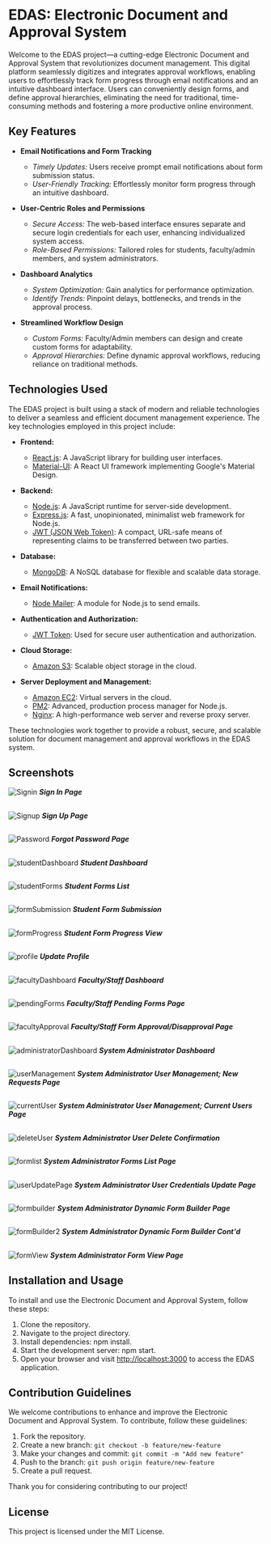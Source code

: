 # EDAS: Electronic Document and Approval System

Welcome to the EDAS project—a cutting-edge Electronic Document and Approval System that revolutionizes document management. This digital platform seamlessly digitizes and integrates approval workflows, enabling users to effortlessly track form progress through email notifications and an intuitive dashboard interface. Users can conveniently design forms, and define approval hierarchies, eliminating the need for traditional, time-consuming methods and fostering a more productive online environment.

## Key Features

- **Email Notifications and Form Tracking**
  - *Timely Updates:* Users receive prompt email notifications about form submission status.
  - *User-Friendly Tracking:* Effortlessly monitor form progress through an intuitive dashboard.

- **User-Centric Roles and Permissions**
  - *Secure Access:* The web-based interface ensures separate and secure login credentials for each user, enhancing individualized system access.
  - *Role-Based Permissions:* Tailored roles for students, faculty/admin members, and system administrators.

- **Dashboard Analytics**
  - *System Optimization:* Gain analytics for performance optimization.
  - *Identify Trends:* Pinpoint delays, bottlenecks, and trends in the approval process.

- **Streamlined Workflow Design**
  - *Custom Forms:* Faculty/Admin members can design and create custom forms for adaptability.
  - *Approval Hierarchies:* Define dynamic approval workflows, reducing reliance on traditional methods.

## Technologies Used

The EDAS project is built using a stack of modern and reliable technologies to deliver a seamless and efficient document management experience. The key technologies employed in this project include:

- **Frontend:**
  - [React.js](https://reactjs.org/): A JavaScript library for building user interfaces.
  - [Material-UI](https://material-ui.com/): A React UI framework implementing Google's Material Design.

- **Backend:**
  - [Node.js](https://nodejs.org/): A JavaScript runtime for server-side development.
  - [Express.js](https://expressjs.com/): A fast, unopinionated, minimalist web framework for Node.js.
  - [JWT (JSON Web Token)](https://jwt.io/): A compact, URL-safe means of representing claims to be transferred between two parties.

- **Database:**
  - [MongoDB](https://www.mongodb.com/): A NoSQL database for flexible and scalable data storage.

- **Email Notifications:**
  - [Node Mailer](https://nodemailer.com/): A module for Node.js to send emails.

- **Authentication and Authorization:**
  - [JWT Token](https://jwt.io/): Used for secure user authentication and authorization.

- **Cloud Storage:**
  - [Amazon S3](https://aws.amazon.com/s3/): Scalable object storage in the cloud.

- **Server Deployment and Management:**
  - [Amazon EC2](https://aws.amazon.com/ec2/): Virtual servers in the cloud.
  - [PM2](https://pm2.keymetrics.io/): Advanced, production process manager for Node.js.
  - [Nginx](https://www.nginx.com/): A high-performance web server and reverse proxy server.

These technologies work together to provide a robust, secure, and scalable solution for document management and approval workflows in the EDAS system.

## Screenshots

![Signin](/screenshots/signin.png)
***Sign In Page***

##
![Signup](/screenshots/signup.png)
***Sign Up Page***

##
![Password](/screenshots/password.png)
***Forgot Password Page***

##
![studentDashboard](/screenshots/student-dashboard.png)
***Student Dashboard***

##
![studentForms](/screenshots/student-forms.png)
***Student Forms List***

##
![formSubmission](/screenshots/student-form-submission.png)
***Student Form Submission***

##
![formProgress](/screenshots/student-form-progress.png)
***Student Form Progress View***

##
![profile](/screenshots/update-profile.png)
***Update Profile***

##
![facultyDashboard](/screenshots/faculty-dashboard.png)
***Faculty/Staff Dashboard***

##
![pendingForms](/screenshots/faculty-pending-forms.png)
***Faculty/Staff Pending Forms Page***

##
![facultyApproval](/screenshots/faculty-approval:disapproval.png)
***Faculty/Staff Form Approval/Disapproval Page***

##
![administratorDashboard](/screenshots/administrator-dashboard.png)
***System Administrator Dashboard***

##
![userManagement](/screenshots/administrator-usermanagement.png)
***System Administrator User Management; New Requests Page***

##
![currentUser](/screenshots/administrator-currentuser.png)
***System Administrator User Management; Current Users Page***

##
![deleteUser](/screenshots/user-delete.png)
***System Administrator User Delete Confirmation***

##
![formlist](/screenshots/administrator-formlist.png)
***System Administrator Forms List Page***

##
![userUpdatePage](/screenshots/administrator-userupdate.png)
***System Administrator User Credentials Update Page***

##
![formbuilder](/screenshots/form-builder.png)
***System Administrator Dynamic Form Builder Page***

##
![formBuilder2](/screenshots/form-builder-2.png)
***System Administrator Dynamic Form Builder Cont'd***

##
![formView](/screenshots/form-view.png)
***System Administrator Form View Page***


## Installation and Usage

To install and use the Electronic Document and Approval System, follow these steps:

1. Clone the repository.
2. Navigate to the project directory.
3. Install dependencies: npm install.
4. Start the development server: npm start.
5. Open your browser and visit [http://localhost:3000](http://localhost:3000) to access the EDAS application.

## Contribution Guidelines

We welcome contributions to enhance and improve the Electronic Document and Approval System. To contribute, follow these guidelines:

1. Fork the repository.
2. Create a new branch: `git checkout -b feature/new-feature`
3. Make your changes and commit: `git commit -m "Add new feature"`
4. Push to the branch: `git push origin feature/new-feature`
5. Create a pull request.

Thank you for considering contributing to our project!

## License

This project is licensed under the MIT License.
